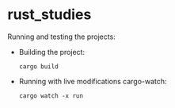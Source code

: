 # rust_studies

Running and testing the projects:

- Building the project:

      cargo build    
    
      
- Running with live modifications cargo-watch:
      
      cargo watch -x run 
